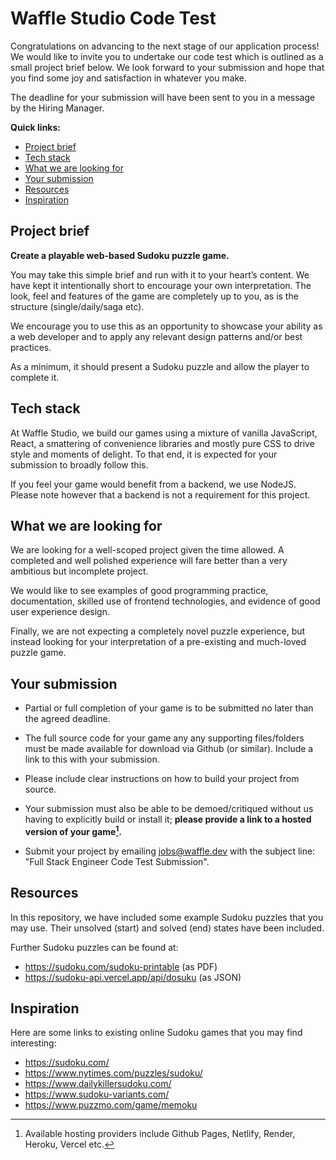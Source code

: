 # Waffle Studio Code Test

Congratulations on advancing to the next stage of our application process! We would like to invite you to undertake our code test which is outlined as a small project brief below. We look forward to your submission and hope that you find some joy and satisfaction in whatever you make.

The deadline for your submission will have been sent to you in a message by the Hiring Manager.

**Quick links:**

- [Project brief](#project-brief)
- [Tech stack](#tech-stack)
- [What we are looking for](#what-we-are-looking-for)
- [Your submission](#tech-stack)
- [Resources](#resources)
- [Inspiration](#inspiration)

## Project brief

**Create a playable web-based Sudoku puzzle game.**

You may take this simple brief and run with it to your heart’s content. We have kept it intentionally short to encourage your own interpretation. The look, feel and features of the game are completely up to you, as is the structure (single/daily/saga etc).

We encourage you to use this as an opportunity to showcase your ability as a web developer and to apply any relevant design patterns and/or best practices.

As a minimum, it should present a Sudoku puzzle and allow the player to complete it.

## Tech stack

At Waffle Studio, we build our games using a mixture of vanilla JavaScript, React, a smattering of convenience libraries and mostly pure CSS to drive style and moments of delight. To that end, it is expected for your submission to broadly follow this.

If you feel your game would benefit from a backend, we use NodeJS. Please note however that a backend is not a requirement for this project.

## What we are looking for

We are looking for a well-scoped project given the time allowed. A completed and well polished experience will fare better than a very ambitious but incomplete project.

We would like to see examples of good programming practice, documentation, skilled use of frontend technologies, and evidence of good user experience design.

Finally, we are not expecting a completely novel puzzle experience, but instead looking for your interpretation of a pre-existing and much-loved puzzle game.

## Your submission

- Partial or full completion of your game is to be submitted no later than the agreed deadline.

- The full source code for your game any any supporting files/folders must be made available for download via Github (or similar). Include a link to this with your submission.

- Please include clear instructions on how to build your project from source.

- Your submission must also be able to be demoed/critiqued without us having to explicitly build or install it; **please provide a link to a hosted version of your game[^1].**

- Submit your project by emailing [jobs@waffle.dev](mailto:jobs@waffle.dev?subject=Full%20Stack%20Engineer%20Code%20Test%20Submission) with the subject line: "Full Stack Engineer Code Test Submission".

## Resources

In this repository, we have included some example Sudoku puzzles that you may use. Their unsolved (start) and solved (end) states have been included.

Further Sudoku puzzles can be found at:

- https://sudoku.com/sudoku-printable (as PDF)
- https://sudoku-api.vercel.app/api/dosuku (as JSON)

## Inspiration

Here are some links to existing online Sudoku games that you may find interesting:

- https://sudoku.com/
- https://www.nytimes.com/puzzles/sudoku/
- https://www.dailykillersudoku.com/
- https://www.sudoku-variants.com/
- https://www.puzzmo.com/game/memoku

[^1]: Available hosting providers include Github Pages, Netlify, Render, Heroku, Vercel etc.
